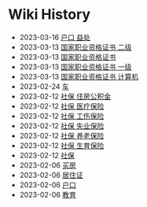 # Wiki History

- 2023-03-16        [户口 益处](/0019_户口_益处)
- 2023-03-13        [国家职业资格证书 二级](/0017_国家职业资格证书_二级)
- 2023-03-13        [国家职业资格证书](/0015_国家职业资格证书)
- 2023-03-13        [国家职业资格证书 一级](/0016_国家职业资格证书_一级)
- 2023-03-13        [国家职业资格证书 计算机](/0018_国家职业资格证书_计算机)
- 2023-02-24        [车](/0014_车)
- 2023-02-12        [社保 住房公积金](/0013_社保_住房公积金)
- 2023-02-12        [社保 医疗保险](/0009_社保_医疗保险)
- 2023-02-12        [社保 工伤保险](/0012_社保_工伤保险)
- 2023-02-12        [社保 失业保险](/0011_社保_失业保险)
- 2023-02-12        [社保 养老保险](/0008_社保_养老保险)
- 2023-02-12        [社保 生育保险](/0010_社保_生育保险)
- 2023-02-12        [社保](/0007_社保)
- 2023-02-06        [买房](/0005_买房)
- 2023-02-06        [居住证](/0003_居住证)
- 2023-02-06        [户口](/0004_户口)
- 2023-02-06        [教育](/0006_教育)
